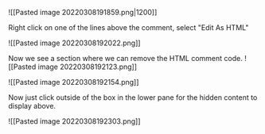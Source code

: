 
![[Pasted image 20220308191859.png|1200]]

Right click on one of the lines above the comment, select "Edit As HTML"

![[Pasted image 20220308192022.png]]

Now we see a section where we can remove the HTML comment code.
![[Pasted image 20220308192123.png]]

![[Pasted image 20220308192154.png]]

Now just click outside of the box in the lower pane for the hidden content to display above.

![[Pasted image 20220308192303.png]]
